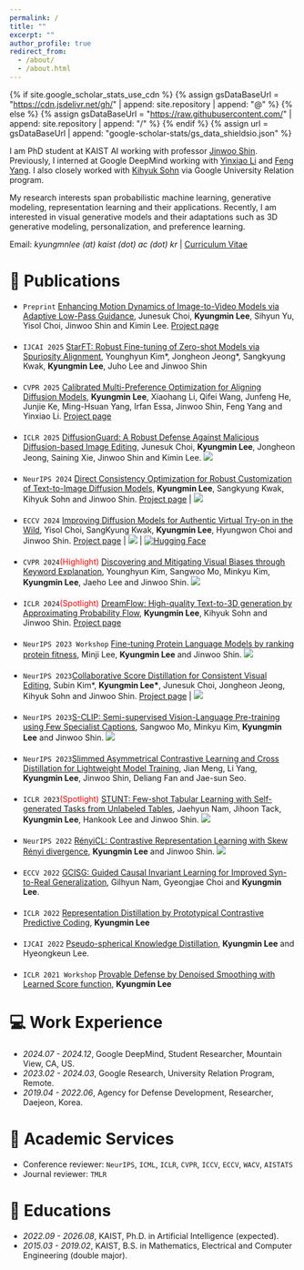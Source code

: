 ```yaml
---
permalink: /
title: ""
excerpt: ""
author_profile: true
redirect_from: 
  - /about/
  - /about.html
---
```


{% if site.google_scholar_stats_use_cdn %}
{% assign gsDataBaseUrl = "https://cdn.jsdelivr.net/gh/" | append: site.repository | append: "@" %}
{% else %}
{% assign gsDataBaseUrl = "https://raw.githubusercontent.com/" | append: site.repository | append: "/" %}
{% endif %}
{% assign url = gsDataBaseUrl | append: "google-scholar-stats/gs_data_shieldsio.json" %}

<span class='anchor' id='about-me'></span>
I am PhD student at KAIST AI working with professor <a href="https://alinlab.kaist.ac.kr/shin.html">Jinwoo Shin</a>.
Previously, I interned at Google DeepMind working with <a href="https://research.google/people/yinxiaoli/?&type=google">Yinxiao Li</a> and <a href="https://sites.google.com/view/feng-yang">Feng Yang</a>. I also closely worked with <a href="https://sites.google.com/site/kihyuksml/">Kihyuk Sohn</a> via Google University Relation program.

My research interests span probabilistic machine learning, generative modeling, representation learning and their applications. Recently, I am interested in visual generative models and their adaptations such as 3D generative modeling, personalization, and preference learning.

Email: *kyungmnlee (at) kaist (dot) ac (dot) kr* \| [Curriculum Vitae](https://drive.google.com/file/d/1s67rVIEA8BhnbvvUerTGGH-wLqbIqQkd/view?usp=sharing)

# 📝 Publications 

- `Preprint` [Enhancing Motion Dynamics of Image-to-Video Models via Adaptive Low-Pass Guidance](https://arxiv.org/abs/2506.08456),
Junesuk Choi, **Kyungmin Lee**, Sihyun Yu, Yisol Choi, Jinwoo Shin and Kimin Lee. [Project page](https://choi403.github.io/ALG/)
<div style="margin-top: 20px;"></div>

- `IJCAI 2025` [StarFT: Robust Fine-tuning of Zero-shot Models via Spuriosity Alignment](https://arxiv.org/abs/2505.13232),
Younghyun Kim\*, Jongheon Jeong\*, Sangkyung Kwak, **Kyungmin Lee**, Juho Lee and Jinwoo Shin
<div style="margin-top: 20px;"></div>

- `CVPR 2025` [Calibrated Multi-Preference Optimization for Aligning Diffusion Models](https://arxiv.org/abs/2502.02588), 
**Kyungmin Lee**, Xiaohang Li, Qifei Wang, Junfeng He, Junjie Ke, Ming-Hsuan Yang, Irfan Essa, Jinwoo Shin, Feng Yang and Yinxiao Li.
[Project page](https://kyungmnlee.github.io/capo.github.io/)
<div style="margin-top: 20px;"></div>

- `ICLR 2025` [DiffusionGuard: A Robust Defense Against Malicious Diffusion-based Image Editing](https://arxiv.org/abs/2410.05694), Junesuk Choi, **Kyungmin Lee**, Jongheon Jeong, Saining Xie, Jinwoo Shin and Kimin Lee. 
[![](https://img.shields.io/github/stars/choi403/DiffusionGuard?style=social&label=Stars)](https://github.com/choi403/DiffusionGuard)
<div style="margin-top: 20px;"></div>

- `NeurIPS 2024` [Direct Consistency Optimization for Robust Customization of Text-to-Image Diffusion Models](https://arxiv.org/abs/2402.12004), **Kyungmin Lee**, Sangkyung Kwak, Kihyuk Sohn and Jinwoo Shin. 
[Project page](https://kyungmnlee.github.io/dco/) 
| [![](https://img.shields.io/github/stars/kyungmnlee/dco?style=social&label=Stars)](https://github.com/kyungmnlee/dco)
<div style="margin-top: 20px;"></div>

- `ECCV 2024` [Improving Diffusion Models for Authentic Virtual Try-on in the Wild](https://arxiv.org/abs/2403.05139), Yisol Choi, SangKyung Kwak, **Kyungmin Lee**, Hyungwon Choi and Jinwoo Shin. 
[Project page](https://idm-vton.github.io/) 
| [![](https://img.shields.io/github/stars/yisol/IDM-VTON?style=social&label=Stars)](https://github.com/yisol/IDM-VTON)
| [![Hugging Face](https://img.shields.io/badge/%F0%9F%A4%97%20Hugging%20Face-blue?label=Demo)](https://huggingface.co/spaces/yisol/IDM-VTON)

<div style="margin-top: 20px;"></div>

- `CVPR 2024`<span style="color:red">(Highlight)</span> [Discovering and Mitigating Visual Biases through Keyword Explanation](https://arxiv.org/abs/2301.11104), 
Younghyun Kim, Sangwoo Mo, Minkyu Kim, **Kyungmin Lee**, Jaeho Lee and Jinwoo Shin.
[![](https://img.shields.io/github/stars/alinlab/b2t?style=social&label=Stars)](https://github.com/alinlab/b2t)
<div style="margin-top: 20px;"></div>

- `ICLR 2024`<span style="color:red">(Spotlight)</span> [DreamFlow: High-quality Text-to-3D generation by Approximating Probability Flow](https://arxiv.org/abs/2403.14966), 
**Kyungmin Lee**, Kihyuk Sohn and Jinwoo Shin.
[Project page](https://kyungmnlee.github.io/dreamflow.github.io/)
<div style="margin-top: 20px;"></div>

- `NeurIPS 2023 Workshop` [Fine-tuning Protein Language Models by ranking protein fitness](https://openreview.net/forum?id=DUjUJCqqA7), 
Minji Lee, **Kyungmin Lee** and Jinwoo Shin.
[![](https://img.shields.io/github/stars/haewonc/align-plm?style=social&label=Stars)](https://github.com/haewonc/align-plm)
<div style="margin-top: 20px;"></div>

- `NeurIPS 2023`[Collaborative Score Distillation for Consistent Visual Editing](https://arxiv.org/abs/2307.04787), 
Subin Kim*, **Kyungmin Lee\***, Junesuk Choi, Jongheon Jeong, Kihyuk Sohn and Jinwoo Shin.
[Project page](https://subin-kim-cv.github.io/CSD/)
| [![](https://img.shields.io/github/stars/subin-kim-cv/CSD?style=social&label=Stars)](https://github.com/subin-kim-cv/CSD)
<div style="margin-top: 20px;"></div>

- `NeurIPS 2023`[S-CLIP: Semi-supervised Vision-Language Pre-training using Few Specialist Captions](https://arxiv.org/abs/2305.14095), 
Sangwoo Mo, Minkyu Kim, **Kyungmin Lee** and Jinwoo Shin.
[![](https://img.shields.io/github/stars/alinlab/s-clip?style=social&label=Stars)](https://github.com/alinlab/s-clip)
<div style="margin-top: 20px;"></div>

- `NeurIPS 2023`[Slimmed Asymmetrical Contrastive Learning and Cross Distillation for Lightweight Model Training](https://proceedings.neurips.cc/paper_files/paper/2023/file/8393d955a00c463a982cefe77d0404e1-Paper-Conference.pdf), 
Jian Meng, Li Yang, **Kyungmin Lee**, Jinwoo Shin, Deliang Fan and Jae-sun Seo.
<div style="margin-top: 20px;"></div>

- `ICLR 2023`<span style="color:red">(Spotlight)</span> [STUNT: Few-shot Tabular Learning with Self-generated Tasks from Unlabeled Tables](https://arxiv.org/abs/2303.00918), 
Jaehyun Nam, Jihoon Tack, **Kyungmin Lee**, Hankook Lee and Jinwoo Shin.
[![](https://img.shields.io/github/stars/jaehyun513/STUNT?style=social&label=Stars)](https://github.com/jaehyun513/STUNT)
<div style="margin-top: 20px;"></div>

- `NeurIPS 2022` [RényiCL: Contrastive Representation Learning with Skew Rényi divergence](https://arxiv.org/abs/2208.06270),
**Kyungmin Lee** and Jinwoo Shin. 
[![](https://img.shields.io/github/stars/kyungmnlee/RenyiCL?style=social&label=Stars)](https://github.com/kyungmnlee/RenyiCL)
<div style="margin-top: 20px;"></div>

- `ECCV 2022` [GCISG: Guided Causal Invariant Learning for Improved Syn-to-Real Generalization](https://arxiv.org/abs/2208.10024),
Gilhyun Nam, Gyeongjae Choi and **Kyungmin Lee**.
<div style="margin-top: 20px;"></div>

- `ICLR 2022` [Representation Distillation by Prototypical Contrastive Predictive Coding](https://openreview.net/pdf?id=8la28hZOwug),
**Kyungmin Lee**
<div style="margin-top: 20px;"></div>

- `IJCAI 2022` [Pseudo-spherical Knowledge Distillation](https://www.ijcai.org/proceedings/2022/0441.pdf),
**Kyungmin Lee** and Hyeongkeun Lee.
<div style="margin-top: 20px;"></div>

- `ICLR 2021 Workshop` [Provable Defense by Denoised Smoothing with Learned Score function](https://aisecure-workshop.github.io/aml-iclr2021/papers/28.pdf),
**Kyungmin Lee**
<div style="margin-top: 20px;"></div>


# 💻 Work Experience
- *2024.07 - 2024.12*, Google DeepMind, Student Researcher, Mountain View, CA, US.
- *2023.02 - 2024.03*, Google Research, University Relation Program, Remote.
- *2019.04 - 2022.06*, Agency for Defense Development, Researcher, Daejeon, Korea.

# 🤝 Academic Services
- Conference reviewer: `NeurIPS`, `ICML`, `ICLR`, `CVPR`, `ICCV`, `ECCV`, `WACV`, `AISTATS`
- Journal reviewer: `TMLR`

# 📖 Educations
- *2022.09 - 2026.08*, KAIST, Ph.D. in Artificial Intelligence (expected).
- *2015.03 - 2019.02*, KAIST, B.S. in Mathematics, Electrical and Computer Engineering (double major).

<!-- # 💬 Invited Talks
- *2021.06*, Lorem ipsum dolor sit amet, consectetur adipiscing elit. Vivamus ornare aliquet ipsum, ac tempus justo dapibus sit amet. 
- *2021.03*, Lorem ipsum dolor sit amet, consectetur adipiscing elit. Vivamus ornare aliquet ipsum, ac tempus justo dapibus sit amet.  \| [\[video\]](https://github.com/) -->

